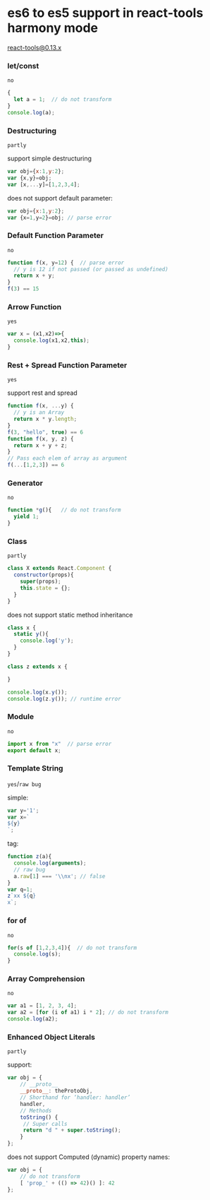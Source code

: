 # es6 to es5 support in react-tools harmony mode

react-tools@0.13.x

### let/const

`no`

```js
{
  let a = 1;  // do not transform
}
console.log(a);
```

### Destructuring

`partly`

support simple destructuring

```js
var obj={x:1,y:2};
var {x,y}=obj;
var [x,...y]=[1,2,3,4];
```

does not support default parameter:

```js
var obj={x:1,y:2};
var {x=1,y=2}=obj; // parse error
```

### Default Function Parameter

`no`

```js
function f(x, y=12) {  // parse error
  // y is 12 if not passed (or passed as undefined)
  return x + y;
}
f(3) == 15
```

### Arrow Function

`yes`

```js
var x = (x1,x2)=>{
  console.log(x1,x2,this);
}
```

### Rest + Spread Function Parameter

`yes`

support rest and spread

```js
function f(x, ...y) {
  // y is an Array
  return x * y.length;
}
f(3, "hello", true) == 6
function f(x, y, z) {
  return x + y + z;
}
// Pass each elem of array as argument
f(...[1,2,3]) == 6
```

### Generator

`no`

```js
function *g(){   // do not transform
  yield 1;
}
```

### Class

`partly`

```js
class X extends React.Component {
  constructor(props){
    super(props);
    this.state = {};
  }
}
```

does not support static method inheritance

```js
class x {
  static y(){
    console.log('y');
  }
}

class z extends x {

}

console.log(x.y());
console.log(z.y()); // runtime error
```

### Module

`no`

```js
import x from "x"  // parse error
export default x;
```

### Template String

`yes`/`raw bug`

simple:

```js
var y='1';
var x=`
${y}
`;
```

tag:
```js
function z(a){
  console.log(arguments);
  // raw bug
  a.raw[1] === '\\nx'; // false
}
var q=1;
z`xx ${q}
x`;
```

### for of

`no`

```js
for(s of [1,2,3,4]){  // do not transform
  console.log(s);
}
```

### Array Comprehension

`no`

```js
var a1 = [1, 2, 3, 4];
var a2 = [for (i of a1) i * 2]; // do not transform
console.log(a2);
```

### Enhanced Object Literals

`partly`

support:

```js
var obj = {
    // __proto__
    __proto__: theProtoObj,
    // Shorthand for ‘handler: handler’
    handler,
    // Methods
    toString() {
     // Super calls
     return "d " + super.toString();
    }
};
```

does not support Computed (dynamic) property names:

```js
var obj = {
    // do not transform
    [ 'prop_' + (() => 42)() ]: 42
};
```
